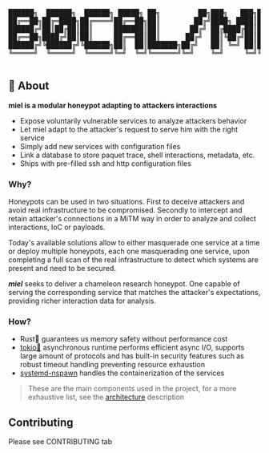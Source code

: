<div align="center">
  <pre>
██████╗  ██████╗  ██████╗ █████╗ ██╗         ██╗███╗   ███╗██╗███████╗██╗     
██╔══██╗██╔═████╗██╔════╝██╔══██╗██║        ██╔╝████╗ ████║██║██╔════╝██║     
██████╔╝██║██╔██║██║     ███████║██║       ██╔╝ ██╔████╔██║██║█████╗  ██║     
██╔══██╗████╔╝██║██║     ██╔══██║██║      ██╔╝  ██║╚██╔╝██║██║██╔══╝  ██║     
██████╔╝╚██████╔╝╚██████╗██║  ██║███████╗██╔╝   ██║ ╚═╝ ██║██║███████╗███████╗
╚═════╝  ╚═════╝  ╚═════╝╚═╝  ╚═╝╚══════╝╚═╝    ╚═╝     ╚═╝╚═╝╚══════╝╚══════╝
  </pre>
</div>

## 🍯 About

**miel is a modular honeypot adapting to attackers interactions**

- Expose voluntarily vulnerable services to analyze attackers behavior
- Let miel adapt to the attacker's request to serve him with the right service
- Simply add new services with configuration files
- Link a database to store paquet trace, shell interactions, metadata, etc.
- Ships with pre-filled ssh and http configuration files

### Why?
Honeypots can be used in two situations. First to deceive attackers and avoid real infrastructure to be compromised. Secondly to intercept and retain attacker's connections in a MiTM way in order to analyze and collect interactions, IoC or payloads. 

Today's available solutions allow to either masquerade one service at a time or deploy multiple honeypots, each one masquerading one service, upon completing a full scan of the real infrastructure to detect which systems are present and need to be secured.

***miel*** seeks to deliver a chameleon research honeypot. One capable of serving the corresponding service that matches the attacker's expectations, providing richer interaction data for analysis.

### How?

- Rust🦀 guarantees us memory safety without performance cost 
- [tokio🗼](https://tokio.rs/) asynchronous runtime performs efficient async I/O, supports large amount of protocols and has built-in security features such as robust timeout handling preventing resource exhaustion
- [systemd-nspawn](https://wiki.archlinux.org/title/Systemd-nspawn) handles the containerization of the services

> These are the main components used in the project, for a more exhaustive list, see the [architecture](/doc/research/architecture.md#rust-libraries) description

## Contributing

Please see CONTRIBUTING tab
